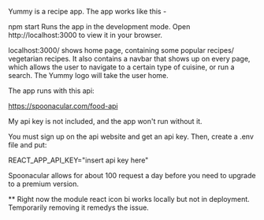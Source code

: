 Yummy is a recipe app. The app works like this -

npm start
Runs the app in the development mode.
Open http://localhost:3000 to view it in your browser.

localhost:3000/ shows home page, containing some popular recipes/ vegetarian recipes. It also contains a navbar that shows up on every page, which allows the user to navigate to a certain type of cuisine, or run a search. The Yummy logo will take the user home.

The app runs with this api:

https://spoonacular.com/food-api

My api key is not included, and the app won't run without it.

You must sign up on the api website and get an api key. Then, create a .env file and put:

REACT_APP_API_KEY="insert api key here"

Spoonacular allows for about 100 request a day before you need to upgrade to a premium version.


** Right now the module react icon bi works locally but not in deployment. Temporarily removing it remedys the issue.
